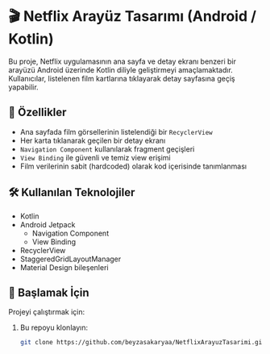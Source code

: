 # 🎬 Netflix Arayüz Tasarımı (Android / Kotlin)

Bu proje, Netflix uygulamasının ana sayfa ve detay ekranı benzeri bir arayüzü Android üzerinde Kotlin diliyle geliştirmeyi amaçlamaktadır. Kullanıcılar, listelenen film kartlarına tıklayarak detay sayfasına geçiş yapabilir.

## 📱 Özellikler

- Ana sayfada film görsellerinin listelendiği bir `RecyclerView`
- Her karta tıklanarak geçilen bir detay ekranı
- `Navigation Component` kullanılarak fragment geçişleri
- `View Binding` ile güvenli ve temiz view erişimi
- Film verilerinin sabit (hardcoded) olarak kod içerisinde tanımlanması

## 🛠 Kullanılan Teknolojiler

- Kotlin
- Android Jetpack
  - Navigation Component
  - View Binding
- RecyclerView
- StaggeredGridLayoutManager
- Material Design bileşenleri

## 🚀 Başlamak İçin

Projeyi çalıştırmak için:

1. Bu repoyu klonlayın:
   ```bash
   git clone https://github.com/beyzasakaryaa/NetflixArayuzTasarimi.git
